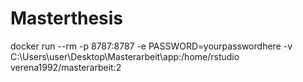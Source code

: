 # Masterthesis




docker run --rm -p 8787:8787 -e PASSWORD=yourpasswordhere -v C:\Users\user\Desktop\Masterarbeit\app:/home/rstudio verena1992/masterarbeit:2
 
